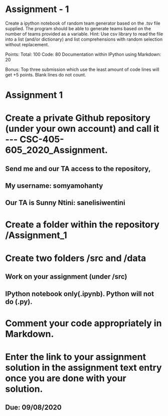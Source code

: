# Assignment - 1

Create a ipython notebook of random team generator based on the .tsv file supplied. The program should be able to generate teams based on the number of teams provided as a variable.  Hint: Use csv library to read the file into a list (and/or dictionary) and list comprehensions with random selection without replacement.

Points:
Total: 100
Code: 80
Documentation within IPython using Markdown: 20

Bonus: Top three submission which use the least amount of code lines will get +5 points. Blank lines do not count.
# Assignment 1
# Create a private Github repository (under your own account) and call it --- CSC-405-605_2020_Assignment.
  ## Send me and our TA access to the repository,
  ## My username: somyamohanty
  ## Our TA is Sunny Ntini: sanelisiwentini
  
# Create a folder within the repository /Assignment_1

# Create two folders /src and /data
  ## Work on your assignment (under /src)
  ## IPython notebook only(.ipynb). Python will not do (.py).
# Comment your code appropriately in Markdown.
# Enter the link to your assignment solution in the assignment text entry once you are done with your solution.

## Due: 09/08/2020
